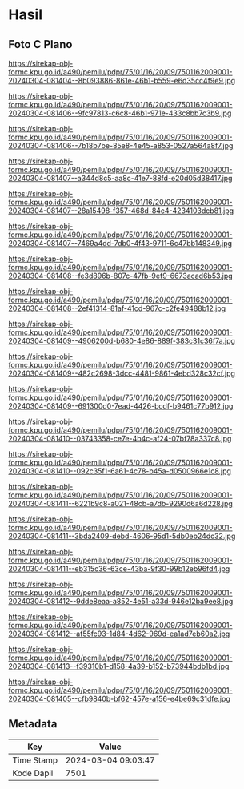 # Hasil

## Foto C Plano

https://sirekap-obj-formc.kpu.go.id/a490/pemilu/pdpr/75/01/16/20/09/7501162009001-20240304-081404--8b093886-861e-46b1-b559-e6d35cc4f9e9.jpg

https://sirekap-obj-formc.kpu.go.id/a490/pemilu/pdpr/75/01/16/20/09/7501162009001-20240304-081406--9fc97813-c6c8-46b1-971e-433c8bb7c3b9.jpg

https://sirekap-obj-formc.kpu.go.id/a490/pemilu/pdpr/75/01/16/20/09/7501162009001-20240304-081406--7b18b7be-85e8-4e45-a853-0527a564a8f7.jpg

https://sirekap-obj-formc.kpu.go.id/a490/pemilu/pdpr/75/01/16/20/09/7501162009001-20240304-081407--a344d8c5-aa8c-41e7-88fd-e20d05d38417.jpg

https://sirekap-obj-formc.kpu.go.id/a490/pemilu/pdpr/75/01/16/20/09/7501162009001-20240304-081407--28a15498-f357-468d-84c4-4234103dcb81.jpg

https://sirekap-obj-formc.kpu.go.id/a490/pemilu/pdpr/75/01/16/20/09/7501162009001-20240304-081407--7469a4dd-7db0-4f43-9711-6c47bb148349.jpg

https://sirekap-obj-formc.kpu.go.id/a490/pemilu/pdpr/75/01/16/20/09/7501162009001-20240304-081408--fe3d896b-807c-47fb-9ef9-6673acad6b53.jpg

https://sirekap-obj-formc.kpu.go.id/a490/pemilu/pdpr/75/01/16/20/09/7501162009001-20240304-081408--2ef41314-81af-41cd-967c-c2fe49488b12.jpg

https://sirekap-obj-formc.kpu.go.id/a490/pemilu/pdpr/75/01/16/20/09/7501162009001-20240304-081409--4906200d-b680-4e86-889f-383c31c36f7a.jpg

https://sirekap-obj-formc.kpu.go.id/a490/pemilu/pdpr/75/01/16/20/09/7501162009001-20240304-081409--482c2698-3dcc-4481-9861-4ebd328c32cf.jpg

https://sirekap-obj-formc.kpu.go.id/a490/pemilu/pdpr/75/01/16/20/09/7501162009001-20240304-081409--691300d0-7ead-4426-bcdf-b9461c77b912.jpg

https://sirekap-obj-formc.kpu.go.id/a490/pemilu/pdpr/75/01/16/20/09/7501162009001-20240304-081410--03743358-ce7e-4b4c-af24-07bf78a337c8.jpg

https://sirekap-obj-formc.kpu.go.id/a490/pemilu/pdpr/75/01/16/20/09/7501162009001-20240304-081410--092c35f1-6a61-4c78-b45a-d0500966e1c8.jpg

https://sirekap-obj-formc.kpu.go.id/a490/pemilu/pdpr/75/01/16/20/09/7501162009001-20240304-081411--6221b9c8-a021-48cb-a7db-9290d6a6d228.jpg

https://sirekap-obj-formc.kpu.go.id/a490/pemilu/pdpr/75/01/16/20/09/7501162009001-20240304-081411--3bda2409-debd-4606-95d1-5db0eb24dc32.jpg

https://sirekap-obj-formc.kpu.go.id/a490/pemilu/pdpr/75/01/16/20/09/7501162009001-20240304-081411--eb315c36-63ce-43ba-9f30-99b12eb96fd4.jpg

https://sirekap-obj-formc.kpu.go.id/a490/pemilu/pdpr/75/01/16/20/09/7501162009001-20240304-081412--9dde8eaa-a852-4e51-a33d-946e12ba9ee8.jpg

https://sirekap-obj-formc.kpu.go.id/a490/pemilu/pdpr/75/01/16/20/09/7501162009001-20240304-081412--af55fc93-1d84-4d62-969d-ea1ad7eb60a2.jpg

https://sirekap-obj-formc.kpu.go.id/a490/pemilu/pdpr/75/01/16/20/09/7501162009001-20240304-081413--f39310b1-d158-4a39-b152-b73944bdb1bd.jpg

https://sirekap-obj-formc.kpu.go.id/a490/pemilu/pdpr/75/01/16/20/09/7501162009001-20240304-081405--cfb9840b-bf62-457e-a156-e4be69c31dfe.jpg


## Metadata

| Key        | Value               |
| ---------- | ------------------- |
| Time Stamp | 2024-03-04 09:03:47 |
| Kode Dapil | 7501                |



